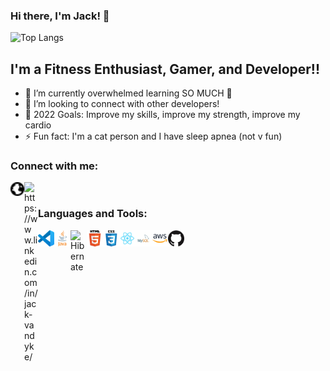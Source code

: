 ### Hi there, I'm Jack! 👋

![Top Langs](https://github-readme-stats.vercel.app/api/top-langs/?username=JackTVanDyke&layout=compact&hide=html)

## I'm a Fitness Enthusiast, Gamer, and Developer!!

- 🌱 I’m currently overwhelmed learning SO MUCH 🤣
- 👯 I’m looking to connect with other developers!
- 🥅 2022 Goals: Improve my skills, improve my strength, improve my cardio
- ⚡ Fun fact: I'm a cat person and I have sleep apnea (not v fun)

### Connect with me:

[<img align="left" alt="https://jacktvandyke.github.io/" width="22px" src="https://raw.githubusercontent.com/iconic/open-iconic/master/svg/globe.svg" />][website]
[<img align="left" alt="https://www.linkedin.com/in/jack-vandyke/" width="22px" src="https://cdn.jsdelivr.net/npm/simple-icons@v3/icons/linkedin.svg" />][linkedin]

<br />

### Languages and Tools:

[<img align="left" alt="Visual Studio Code" width="26px" src="https://raw.githubusercontent.com/github/explore/80688e429a7d4ef2fca1e82350fe8e3517d3494d/topics/visual-studio-code/visual-studio-code.png" />][vscode]
[<img align="left" alt="Java" width="26px" src="https://raw.githubusercontent.com/github/explore/80688e429a7d4ef2fca1e82350fe8e3517d3494d/topics/java/java.png" />][playlist]
[<img align="left" alt="Hibernate" width="26px" src="https://raw.githubusercontent.com/simple-icons/simple-icons/35dbc14178387cfd752cda140db5d483f36ad7d4/icons/hibernate.svg" />][playlist]
[<img align="left" alt="HTML5" width="26px" src="https://raw.githubusercontent.com/github/explore/80688e429a7d4ef2fca1e82350fe8e3517d3494d/topics/html/html.png" />][htmlcssplaylist]
[<img align="left" alt="CSS3" width="26px" src="https://raw.githubusercontent.com/github/explore/80688e429a7d4ef2fca1e82350fe8e3517d3494d/topics/css/css.png" />][cssplaylist]
[<img align="left" alt="React" width="26px" src="https://raw.githubusercontent.com/github/explore/80688e429a7d4ef2fca1e82350fe8e3517d3494d/topics/react/react.png" />][reactplaylist]
[<img align="left" alt="MySQL" width="26px" src="https://raw.githubusercontent.com/github/explore/80688e429a7d4ef2fca1e82350fe8e3517d3494d/topics/mysql/mysql.png" />][playlist]
[<img align="left" alt="AWS" width="26px" src="https://raw.githubusercontent.com/github/explore/80688e429a7d4ef2fca1e82350fe8e3517d3494d/topics/aws/aws.png" />][playlist]
[<img align="left" alt="GitHub" width="26px" src="https://raw.githubusercontent.com/github/explore/78df643247d429f6cc873026c0622819ad797942/topics/github/github.png" />][playlist]
<br />


[website]: https://jack-vandyke.netlify.app/
[linkedin]: https://www.linkedin.com/in/jack-vandyke/
[vscode]: https://www.youtube.com/watch?v=UTQp6mvhb0Y
[htmlcssplaylist]: https://www.youtube.com/watch?v=mU6anWqZJcc&t=1811s
[jsplaylist]: https://www.youtube.com/playlist?list=PLWKjhJtqVAbleDe3_ZA8h3AO2rXar-q2V
[cssplaylist]: https://www.youtube.com/watch?v=1Rs2ND1ryYc&t=65s
[reactplaylist]: https://www.youtube.com/playlist?list=PLWKjhJtqVAbkArDMazoARtNz1aMwNWmvC
[playlist]: https://www.youtube.com/playlist?list=PLPzOrLAjFAgIE8l3rf13M_awmH_70chNB

